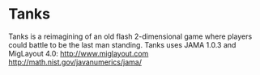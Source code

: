 # Tanks
Tanks is a reimagining of an old flash 2-dimensional game where players could battle to be the last man standing.
Tanks uses JAMA 1.0.3 and MigLayout 4.0:
http://www.miglayout.com
http://math.nist.gov/javanumerics/jama/
